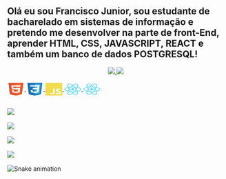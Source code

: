 ## Olá eu sou Francisco Junior, sou estudante de bacharelado em sistemas de informação e pretendo me desenvolver na parte de front-End, aprender HTML, CSS, JAVASCRIPT, REACT e também um banco de dados POSTGRESQL!

<div align="center">
  <a href="https://github.com/FranciscoJunioro07">
  <img height="180em" src="https://github-readme-stats.vercel.app/api?username=FranciscoJunioro07&show_icons=true&theme=dracula&include_all_commits=true&count_private=true"/>
  <img height="180em" src="https://github-readme-stats.vercel.app/api/top-langs/?username=FranciscoJunioro07&layout=compact&langs_count=7&theme=dracula"/>
</div>
<div style="display: inline_block"><br>


  <img align="center" alt="junior-HTML" height="30" width="40" src="https://raw.githubusercontent.com/devicons/devicon/master/icons/html5/html5-original.svg">

  <img align="center" alt="junior-CSS" height="30" width="40" src="https://raw.githubusercontent.com/devicons/devicon/master/icons/css3/css3-original.svg">
  
  <img align="center" alt="junior-Js" height="30" width="40" src="https://raw.githubusercontent.com/devicons/devicon/master/icons/javascript/javascript-plain.svg">

  <img align="center" alt="junior-React" height="30" width="40" src="https://raw.githubusercontent.com/devicons/devicon/master/icons/react/react-original.svg">

  <img align="center" alt="junior-Ps" height="30" width="40" src="https://raw.githubusercontent.com/devicons/devicon/master/icons/react/react-original.svg">

  ##
 
<div> 

  <a href="https://www.instagram.com/junior_assis07/" target="_blank"><img src="https://img.shields.io/badge/-Instagram-%23E4405F?style=for-the-badge&logo=instagram&logoColor=white" target="_blank"></a>

  <a href="https://twitter.com/francis61235731?t=Z-ol6niKhzocwSzpdydz0A&s=09" target="_blank"><img src="https://img.shields.io/badge/Twitch-9146FF?style=for-the-badge&logo=twitch&logoColor=white" target="_blank"></a>

  <a href = "mailto:franciscoamj1001@gmail.com@gmail.com"><img src="https://img.shields.io/badge/-Gmail-%23333?style=for-the-badge&logo=gmail&logoColor=white" target="_blank"></a>

  <a href="https://www.linkedin.com/in/francisco-junior-348a14209/" target="_blank"><img src="https://img.shields.io/badge/-LinkedIn-%230077B5?style=for-the-badge&logo=linkedin&logoColor=white" target="_blank"></a> 
 
  ![Snake animation](https://github.com/FranciscoJunioro07/FranciscoJunioro07/blob/output/github-contribution-grid-snake.svg)
 
</div>
<!--
**FranciscoJunioro07/FranciscoJunioro07** is a ✨ _special_ ✨ repository because its `README.md` (this file) appears on your GitHub profile.

Here are some ideas to get you started:

- 🔭 I’m currently working on ...
- 🌱 I’m currently learning ...
- 👯 I’m looking to collaborate on ...
- 🤔 I’m looking for help with ...
- 💬 Ask me about ...
- 📫 How to reach me: ...
- 😄 Pronouns: ...
- ⚡ Fun fact: ...
-->
